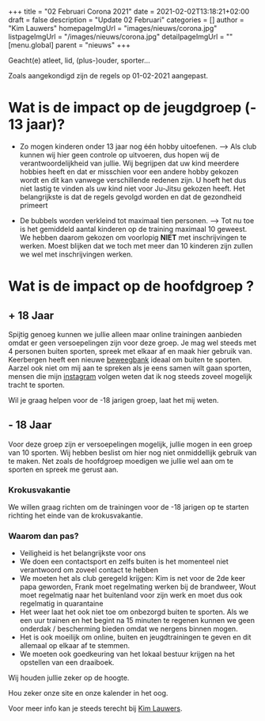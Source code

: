 +++
title = "02 Februari Corona 2021"
date = 2021-02-02T13:18:21+02:00
draft = false
description = "Update 02 Februari"
categories = []
author = "Kim Lauwers"
homepageImgUrl = "images/nieuws/corona.jpg"
listpageImgUrl = "/images/nieuws/corona.jpg"
detailpageImgUrl = ""
[menu.global]
    parent = "nieuws"
+++



Geacht(e) atleet, lid, (plus-)ouder, sporter…

Zoals aangekondigd zijn de regels op 01-02-2021 aangepast.

# Wat is de impact op de jeugdgroep (- 13 jaar)?
* Zo mogen kinderen onder 13 jaar nog één hobby uitoefenen. 
--> Als club kunnen wij hier geen controle op uitvoeren, dus hopen wij de verantwoordelijkheid van jullie.
Wij begrijpen dat uw kind meerdere hobbies heeft en dat er misschien voor een andere hobby gekozen wordt en dit kan vanwege verschillende redenen zijn. 
U hoeft het dus niet lastig te vinden als uw kind niet voor Ju-Jitsu gekozen heeft. Het belangrijkste is dat de regels gevolgd worden en dat de gezondheid primeert


* De bubbels worden verkleind tot maximaal tien personen. 
--> Tot nu toe is het gemiddeld aantal kinderen op de training maximaal 10 geweest. 
We hebben daarom gekozen om voorlopig **NIET** met inschrijvingen te werken. 
Moest blijken dat we toch met meer dan 10 kinderen zijn zullen we wel met inschrijvingen werken.

# Wat is de impact op de hoofdgroep ?
## + 18 Jaar
Spijtig genoeg kunnen we jullie alleen maar online trainingen aanbieden omdat er geen versoepelingen zijn voor deze groep. Je mag wel steeds met 4 personen buiten sporten, spreek met elkaar af en maak hier gebruik van.
Keerbergen heeft een nieuwe [beweegbank](https://www.jujitsukeerbergen.be/nieuws/2021/01/17/beweegbank-te-keerbergen/) ideaal om buiten te sporten.
Aarzel ook niet om mij aan te spreken als je eens samen wilt gaan sporten, mensen die mijn [instagram](https://www.instagram.com/lauwers.kim/) volgen weten dat ik nog steeds zoveel mogelijk tracht te sporten.

Wil je graag helpen voor de -18 jarigen groep, laat het mij weten.

## - 18 Jaar
Voor deze groep zijn er versoepelingen mogelijk, jullie mogen in een groep van 10 sporten. Wij hebben beslist om hier nog niet onmiddellijk gebruik van te maken.
Net zoals de hoofdgroep moedigen we jullie wel aan om te sporten en spreek me gerust aan.

### Krokusvakantie
We willen graag richten om de trainingen voor de -18 jarigen op te starten richting het einde van de krokusvakantie.

### Waarom dan pas?
* Veiligheid is het belangrijkste voor ons
* We doen een contactsport en zelfs buiten is het momenteel niet verantwoord om zoveel contact te hebben
* We moeten het als club geregeld krijgen: Kim is net voor de 2de keer papa geworden, Frank moet regelmating werken bij de brandweer, Wout moet regelmatig naar het buitenland voor zijn werk en moet dus ook regelmatig in quarantaine
* Het weer laat het ook niet toe om onbezorgd buiten te sporten. Als we een uur trainen en het begint na 15 minuten te regenen kunnen we geen onderdak / bescherming bieden omdat we nergens binnen mogen.
* Het is ook moeilijk om online, buiten en jeugdtrainingen te geven en dit allemaal op elkaar af te stemmen.
* We moeten ook goedkeuring van het lokaal bestuur krijgen na het opstellen van een draaiboek.


Wij houden jullie zeker op de hoogte.

Hou zeker onze site en onze kalender in het oog.

Voor meer info kan je steeds terecht bij [Kim Lauwers](https://www.jujitsukeerbergen.be/trainers/#Kim_Lauwers).